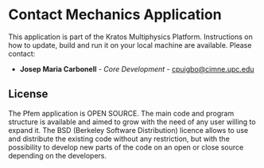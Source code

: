 # Contact Mechanics Application

This application is part of the Kratos Multiphysics Platform.
Instructions on how to update, build and run it on your local machine are available.
Please contact:

* **Josep Maria Carbonell** - *Core Development* - [cpuigbo@cimne.upc.edu](mailto:cpuigbo@cimne.upc.edu)

## License

The Pfem application is OPEN SOURCE. The main code and program structure is available and aimed to grow with the need of any user willing to expand it. The BSD (Berkeley Software Distribution) licence allows to use and distribute the existing code without any restriction, but with the possibility to develop new parts of the code on an open or close source depending on the developers.

